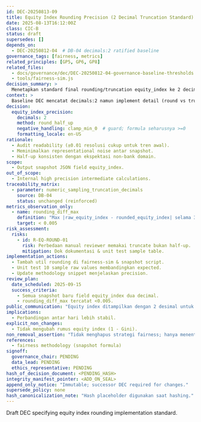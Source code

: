 ```yaml
---
id: DEC-20250813-09
title: Equity Index Rounding Precision (2 Decimal Truncation Standard)
date: 2025-08-13T16:12:00Z
class: CIC-B
status: draft
supersedes: []
depends_on:
  - DEC-20250812-04  # DB-04 decimals:2 ratified baseline
governance_tags: [fairness, metrics]
related_principles: [GP5, GP6, GP8]
related_files:
  - docs/governance/dec/DEC-20250812-04-governance-baseline-thresholds.md
  - tools/fairness-sim.js
decision_summary: >
  Menetapkan standard final rounding/truncation equity_index ke 2 decimal places (round half-up) sebelum persist & publikasi untuk konsistensi & menghindari false precision.
context: >
  Baseline DEC mencatat decimals:2 namun implement detail (round vs truncate) perlu eksplisit guna mencegah drift & mismatch audit manual.
decision:
  equity_index_precision:
    decimals: 2
    method: round_half_up
    negative_handling: clamp_min_0  # guard; formula seharusnya >=0
    formatting_locale: en-US
rationale:
  - Audit readability (±0.01 resolusi cukup untuk tren awal).
  - Meminimalkan representational noise antar snapshot.
  - Half-up konsisten dengan ekspektasi non-bank domain.
scope:
  - Output snapshot JSON field equity_index.
out_of_scope:
  - Internal high precision intermediate calculations.
traceability_matrix:
  - parameter: numeric_sampling_truncation_decimals
    source: DB-04
    status: unchanged (reinforced)
metrics_observation_only:
  - name: rounding_diff_max
    definition: "Max |raw_equity_index - rounded_equity_index| selama 30 hari"
    target: < 0.005
risk_assessment:
  risks:
    - id: R-EQ-ROUND-01
      risk: Perbedaan manual reviewer memakai truncate bukan half-up.
      mitigation: Dok dokumentasi & unit test sample table.
implementation_actions:
  - Tambah util rounding di fairness-sim & snapshot script.
  - Unit test 10 sample raw values membandingkan expected.
  - Update methodology snippet menjelaskan precision.
review_plan:
  date_scheduled: 2025-09-15
  success_criteria:
    - Semua snapshot baru field equity_index dua decimal.
    - rounding_diff_max tercatat <0.005.
public_communication: "Equity index ditampilkan dengan 2 desimal untuk konsistensi; perhitungan internal memakai presisi lebih tinggi."
implications:
  - Perbandingan antar hari lebih stabil.
explicit_non_changes:
  - Tidak mengubah rumus equity index (1 - Gini). 
non_removal_assertion: "Tidak menghapus strategi fairness; hanya menentukan representasi output."
references:
  - fairness methodology (snapshot formula)
signoff:
  governance_chair: PENDING
  data_lead: PENDING
  ethics_representative: PENDING
hash_of_decision_document: <PENDING_HASH>
integrity_manifest_pointer: <ADD_ON_SEAL>
append_only_notice: "Immutable; successor DEC required for changes."
supersede_policy: none
hash_canonicalization_note: "Hash placeholder digunakan saat hashing."
---
```


Draft DEC specifying equity index rounding implementation standard.
